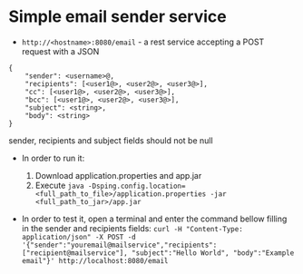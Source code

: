 # Simple email sender service

* `http://<hostname>:8080/email` - a rest service accepting a POST request with a JSON
	
```
{
	"sender": <username>@,
	"recipients": [<user1@>, <user2@>, <user3@>],
	"cc": [<user1@>, <user2@>, <user3@>],
	"bcc": [<user1@>, <user2@>, <user3@>],
	"subject": <string>,
	"body": <string>
}
```

sender, recipients and subject fields should not be null

* In order to run it:
  1. Download application.properties and app.jar
  2. Execute `java -Dsping.config.location=<full_path_to_file>/application.properties -jar <full_path_to_jar>/app.jar`
  
* In order to test it, open a terminal and enter the command bellow filling in the sender and recipients fields:
  	`curl -H "Content-Type: application/json" -X POST -d '{"sender":"youremail@mailservice","recipients":["recipient@mailservice"], "subject":"Hello World", "body":"Example email"}' http://localhost:8080/email`
  
  


